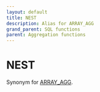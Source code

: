 ```yaml
---
layout: default
title: NEST
description: Alias for ARRAY_AGG
grand_parent: SQL functions
parent: Aggregation functions
---
```


# NEST

Synonym for [ARRAY_AGG](array-agg.md).
